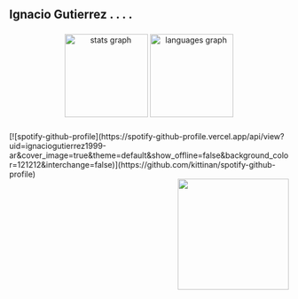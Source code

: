 <h2 align="left">Ignacio Gutierrez . . . . </h2>

###

<div align="center">
  <img src="https://github-readme-stats.vercel.app/api?username=Ignacio-Gutierrez&hide_title=false&hide_rank=false&show_icons=true&include_all_commits=true&count_private=true&disable_animations=false&theme=white&locale=en&hide_border=false" height="150" alt="stats graph"  />
  <img src="https://github-readme-stats.vercel.app/api/top-langs?username=Ignacio-Gutierrez&locale=en&hide_title=false&layout=compact&card_width=320&langs_count=5&theme=white&hide_border=false" height="150" alt="languages graph"  />
</div>

###

<div align="left">
  [![spotify-github-profile](https://spotify-github-profile.vercel.app/api/view?uid=ignaciogutierrez1999-ar&cover_image=true&theme=default&show_offline=false&background_color=121212&interchange=false)](https://github.com/kittinan/spotify-github-profile)
<div>
  
<img align="right" height="200" src="https://c.tenor.com/y2JXkY1pXkwAAAAC/tenor.gif"  />
